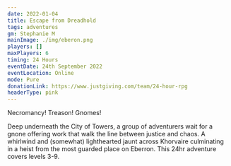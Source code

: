 ```yaml
---
date: 2022-01-04
title: Escape from Dreadhold
tags: adventures
gm: Stephanie M
mainImage: ./img/eberon.png
players: []
maxPlayers: 6
timing: 24 Hours
eventDate: 24th September 2022
eventLocation: Online
mode: Pure
donationLink: https://www.justgiving.com/team/24-hour-rpg
headerType: pink
---
```


Necromancy! Treason! Gnomes!

Deep underneath the City of Towers, a group of adventurers wait for a gnone offering work that walk the line between justice and chaos. A whirlwind and (somewhat) lighthearted jaunt across Khorvaire culminating in a heist from the most guarded place on Eberron. This 24hr adventure covers levels 3-9.
